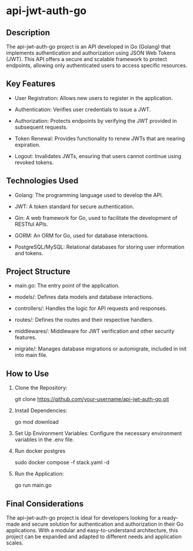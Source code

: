 # api-jwt-auth-go

## Description

The api-jwt-auth-go project is an API developed in Go (Golang) that implements authentication and authorization using JSON Web Tokens (JWT). This API offers a secure and scalable framework to protect endpoints, allowing only authenticated users to access specific resources.

## Key Features

- User Registration: Allows new users to register in the application.

- Authentication: Verifies user credentials to issue a JWT.

- Authorization: Protects endpoints by verifying the JWT provided in subsequent requests.

- Token Renewal: Provides functionality to renew JWTs that are nearing expiration.

- Logout: Invalidates JWTs, ensuring that users cannot continue using revoked tokens.


## Technologies Used

- Golang: The programming language used to develop the API.

- JWT: A token standard for secure authentication.

- Gin: A web framework for Go, used to facilitate the development of RESTful APIs.

- GORM: An ORM for Go, used for database interactions.

- PostgreSQL/MySQL: Relational databases for storing user information and tokens.

## Project Structure

- main.go: The entry point of the application.

- models/: Defines data models and database interactions.

- controllers/: Handles the logic for API requests and responses.

- routes/: Defines the routes and their respective handlers.

- middlewares/: Middleware for JWT verification and other security features.

- migrate/: Manages database migrations or automigrate, included in init into main file.


## How to Use

1. Clone the Repository:

    git clone https://github.com/your-username/api-jwt-auth-go.git


2. Install Dependencies:

    go mod download


3. Set Up Environment Variables: Configure the necessary environment variables in the .env file.

4. Run docker postgres

    sudo docker compose -f stack.yaml -d     

5. Run the Application:

    go run main.go

## Final Considerations

The api-jwt-auth-go project is ideal for developers looking for a ready-made and secure solution for authentication and authorization in their Go applications. With a modular and easy-to-understand architecture, this project can be expanded and adapted to different needs and application scales.